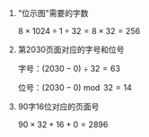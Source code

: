 1. "位示图"需要的字数

    $8\times 1024\div 1\div 32=8\times 32=256$

2. 第2030页面对应的字号和位号

    字号：$(2030-0)\div 32=63$

    位号：$(2030-0)\bmod 32=14$

3. 90字16位对应的页面号

    $90\times 32+16+0=2896$